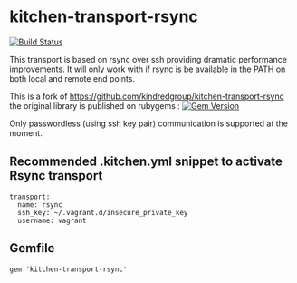 # kitchen-transport-rsync

[![Build Status](https://api.travis-ci.org/unibet/kitchen-transport-rsync.svg)](https://travis-ci.org/skillfox/kitchen-transport-rsync)


This transport is based on rsync over ssh providing dramatic performance improvements.
It will only work with if rsync is be available in the PATH on both local and remote end points.

This is a fork of https://github.com/kindredgroup/kitchen-transport-rsync the original library is published on rubygems : [![Gem Version](https://badge.fury.io/rb/kitchen-transport-rsync.svg)](http://badge.fury.io/rb/kitchen-transport-rsync)

Only passwordless (using ssh key pair) communication is supported at the moment.

## Recommended **.kitchen.yml** snippet to activate Rsync transport

```
transport:
  name: rsync
  ssh_key: ~/.vagrant.d/insecure_private_key
  username: vagrant
```

## Gemfile
```
gem 'kitchen-transport-rsync'
```

